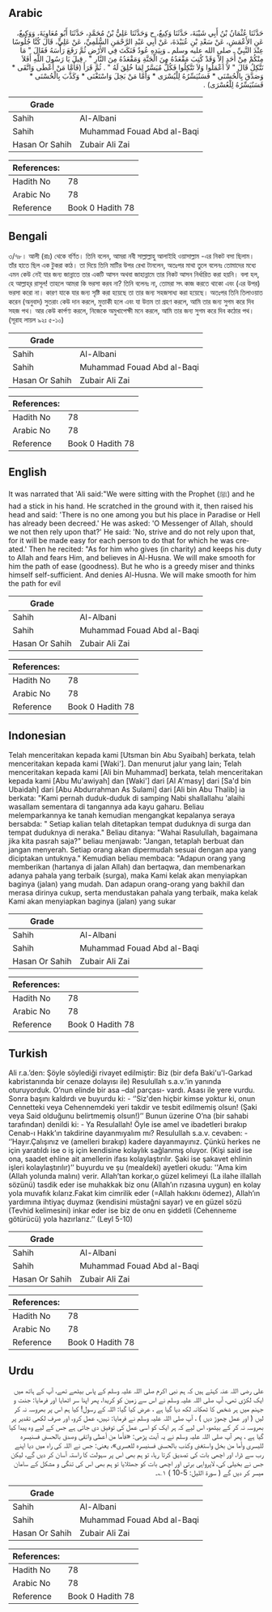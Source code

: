 ## Arabic


<div dir="rtl" lang="ar" style={{fontSize:'larger',backgroundColor:'#f8f9fa',padding:20}}>
حَدَّثَنَا عُثْمَانُ بْنُ أَبِي شَيْبَةَ، حَدَّثَنَا وَكِيعٌ، ح وَحَدَّثَنَا عَلِيُّ بْنُ مُحَمَّدٍ، حَدَّثَنَا أَبُو مُعَاوِيَةَ، وَوَكِيعٌ، عَنِ الأَعْمَشِ، عَنْ سَعْدِ بْنِ عُبَيْدَةَ، عَنْ أَبِي عَبْدِ الرَّحْمَنِ السُّلَمِيِّ، عَنْ عَلِيٍّ، قَالَ كُنَّا جُلُوسًا عِنْدَ النَّبِيِّ ـ صلى الله عليه وسلم ـ وَبِيَدِهِ عُودٌ فَنَكَتَ فِي الأَرْضِ ثُمَّ رَفَعَ رَأْسَهُ فَقَالَ ‏"‏ مَا مِنْكُمْ مِنْ أَحَدٍ إِلاَّ وَقَدْ كُتِبَ مَقْعَدُهُ مِنَ الْجَنَّةِ وَمَقْعَدُهُ مِنَ النَّارِ ‏"‏ ‏.‏ قِيلَ يَا رَسُولَ اللَّهِ أَفَلاَ نَتَّكِلُ قَالَ ‏"‏ لاَ اعْمَلُوا وَلاَ تَتَّكِلُوا فَكُلٌّ مُيَسَّرٌ لِمَا خُلِقَ لَهُ ‏"‏ ‏.‏ ثُمَّ قَرَأَ (فَأَمَّا مَنْ أَعْطَى وَاتَّقَى * وَصَدَّقَ بِالْحُسْنَى * فَسَنُيَسِّرُهُ لِلْيُسْرَى * وَأَمَّا مَنْ بَخِلَ وَاسْتَغْنَى * وَكَذَّبَ بِالْحُسْنَى * فَسَنُيَسِّرُهُ لِلْعُسْرَى)‏ ‏.‏
</div>
<div style={{backgroundColor:'#f8f9fa',padding:20, marginBottom: 10}}><table> <thead> <tr> <th>Grade</th> <th></th> </tr> </thead> <tbody> <tr><td>Sahih</td><td>Al-Albani</td></tr><tr><td>Sahih</td><td>Muhammad Fouad Abd al-Baqi</td></tr><tr><td>Hasan Or Sahih</td><td>Zubair Ali Zai</td></tr></tbody></table><table> <thead> <tr> <th>References:</th> <th></th> </tr> </thead> <tbody><tr><td>Hadith No</td><td>78</td></tr><tr><td>Arabic No</td><td>78</td></tr><tr><td>Reference</td><td>Book 0 Hadith 78</td></tr></tbody></table></div>

## Bengali


<div dir="ltr" lang="bn" style={{fontSize:'larger',backgroundColor:'#f8f9fa',padding:20}}>
৩/৭৮। আলী (রাঃ) থেকে বর্ণিত। তিনি বলেন, আমরা নবী সাল্লাল্লাহু আলাইহি ওয়াসাল্লাম -এর নিকট বসা ছিলাম। তাঁর হাতে ছিল এক টুকরা কাঠ। তা দিয়ে তিনি মাটির উপর রেখা টানলেন, অতঃপর মাথা তুলে বলেনঃ তোমাদের মধ্যে এমন কেউ নেই যার জন্য জান্নাতে তার একটি আসন অথবা জাহান্নামে তার নিকট আসন নির্ধারিত করা হয়নি। বলা হল, হে আল্লাহ্‌র রাসূল! তাহলে আমরা কি ভরসা করব না? তিনি বলেনঃ না, তোমরা সৎ কাজ করতে থাকো এবং (এর উপর) ভরসা করো না। কারণ যাকে যার জন্য সৃষ্টি করা হয়েছে তা তার জন্য সহজসাধ্য করা হয়েছে। অতঃপর তিনি তিলাওয়াত করেন (অনুবাদ) সুতরাং কেউ দান করলে, মুত্তাকী হলে এবং যা উত্তম তা গ্রহণ করলে, আমি তার জন্য সুগম করে দিব সহজ পথ। আর কেউ কার্পণ্য করলে, নিজেকে অমুখাপেক্ষী মনে করলে, আমি তার জন্য সুগম করে দিব কঠোর পথ। (সূরাহ লায়ল ৯২ঃ ৫-১০)
</div>
<div style={{backgroundColor:'#f8f9fa',padding:20, marginBottom: 10}}><table> <thead> <tr> <th>Grade</th> <th></th> </tr> </thead> <tbody> <tr><td>Sahih</td><td>Al-Albani</td></tr><tr><td>Sahih</td><td>Muhammad Fouad Abd al-Baqi</td></tr><tr><td>Hasan Or Sahih</td><td>Zubair Ali Zai</td></tr></tbody></table><table> <thead> <tr> <th>References:</th> <th></th> </tr> </thead> <tbody><tr><td>Hadith No</td><td>78</td></tr><tr><td>Arabic No</td><td>78</td></tr><tr><td>Reference</td><td>Book 0 Hadith 78</td></tr></tbody></table></div>

## English


<div dir="ltr" lang="en" style={{fontSize:'larger',backgroundColor:'#f8f9fa',padding:20}}>
It was narrated that 'Ali said:"We were sitting with the Prophet (ﷺ) and he had a stick in his hand. He scratched in the ground with it, then raised his head and said: 'There is no one among you but his place in Paradise or Hell has already been decreed.' He was asked: 'O Messenger of Allah, should we not then rely upon that?' He said: 'No, strive and do not rely upon that, for it will be made easy for each person to do that for which he was created.' Then he recited: "As for him who gives (in charity) and keeps his duty to Allah and fears Him, and believes in Al-Husna. We will make smooth for him the path of ease (goodness). But he who is a greedy miser and thinks himself self-sufficient. And denies Al-Husna. We will make smooth for him the path for evil
</div>
<div style={{backgroundColor:'#f8f9fa',padding:20, marginBottom: 10}}><table> <thead> <tr> <th>Grade</th> <th></th> </tr> </thead> <tbody> <tr><td>Sahih</td><td>Al-Albani</td></tr><tr><td>Sahih</td><td>Muhammad Fouad Abd al-Baqi</td></tr><tr><td>Hasan Or Sahih</td><td>Zubair Ali Zai</td></tr></tbody></table><table> <thead> <tr> <th>References:</th> <th></th> </tr> </thead> <tbody><tr><td>Hadith No</td><td>78</td></tr><tr><td>Arabic No</td><td>78</td></tr><tr><td>Reference</td><td>Book 0 Hadith 78</td></tr></tbody></table></div>

## Indonesian


<div dir="ltr" lang="id" style={{fontSize:'larger',backgroundColor:'#f8f9fa',padding:20}}>
Telah menceritakan kepada kami [Utsman bin Abu Syaibah] berkata, telah menceritakan kepada kami [Waki']. Dan menurut jalur yang lain; Telah menceritakan kepada kami [Ali bin Muhammad] berkata, telah menceritakan kepada kami [Abu Mu'awiyah] dan [Waki'] dari [Al A'masy] dari [Sa'd bin Ubaidah] dari [Abu Abdurrahman As Sulami] dari [Ali bin Abu Thalib] ia berkata: "Kami pernah duduk-duduk di samping Nabi shallallahu 'alaihi wasallam sementara di tangannya ada kayu gaharu. Beliau melemparkannya ke tanah kemudian mengangkat kepalanya seraya bersabda: " Setiap kalian telah ditetapkan tempat duduknya di surga dan tempat duduknya di neraka." Beliau ditanya: "Wahai Rasulullah, bagaimana jika kita pasrah saja?" beliau menjawab: "Jangan, tetaplah berbuat dan jangan menyerah. Setiap orang akan dipermudah sesuai dengan apa yang diciptakan untuknya." Kemudian beliau membaca: "Adapun orang yang memberikan (hartanya di jalan Allah) dan bertaqwa, dan membenarkan adanya pahala yang terbaik (surga), maka Kami kelak akan menyiapkan baginya (jalan) yang mudah. Dan adapun orang-orang yang bakhil dan merasa dirinya cukup, serta mendustakan pahala yang terbaik, maka kelak Kami akan menyiapkan baginya (jalan) yang sukar
</div>
<div style={{backgroundColor:'#f8f9fa',padding:20, marginBottom: 10}}><table> <thead> <tr> <th>Grade</th> <th></th> </tr> </thead> <tbody> <tr><td>Sahih</td><td>Al-Albani</td></tr><tr><td>Sahih</td><td>Muhammad Fouad Abd al-Baqi</td></tr><tr><td>Hasan Or Sahih</td><td>Zubair Ali Zai</td></tr></tbody></table><table> <thead> <tr> <th>References:</th> <th></th> </tr> </thead> <tbody><tr><td>Hadith No</td><td>78</td></tr><tr><td>Arabic No</td><td>78</td></tr><tr><td>Reference</td><td>Book 0 Hadith 78</td></tr></tbody></table></div>

## Turkish


<div dir="ltr" lang="tr" style={{fontSize:'larger',backgroundColor:'#f8f9fa',padding:20}}>
Ali r.a.’den: Şöyle söylediği rivayet edilmiştir: Biz (bir defa Baki'u'l-Garkad kabristanında bir cenaze dolayısı ile) Resulullah s.a.v.’in yanında oturuyorduk. O’nun elinde bir asa –dal parçası- vardı. Asası ile yere vurdu. Sonra başını kaldırdı ve buyurdu ki: - ‘’Siz'den hiçbir kimse yoktur ki, onun Cennetteki veya Cehennemdeki yeri takdir ve tesbit edilmemiş olsun! (Şaki veya Said olduğunu belirtmemiş olsun!)’’ Bunun üzerine O’na (bir sahabi tarafından) denildi ki: - Ya Resulallah! Öyle ise amel ve ibadetleri bırakıp Cenab-ı Hakk’ın takdirine dayanmıyalım mı? Resulullah s.a.v. cevaben: - ‘’Hayır.Çalışınız ve (amelleri bırakıp) kadere dayanmayınız. Çünkü herkes ne için yaratıldı ise o iş için kendisine kolaylık sağlanmış oluyor. (Kişi said ise ona, saadet ehline ait amellerin ifası kolaylaştırılır. Şaki ise şakavet ehlinin işleri kolaylaştırılır)’’ buyurdu ve şu (mealdeki) ayetleri okudu: ''Ama kim (Allah yolunda malını) verir. Allah’tan korkar,o güzel kelimeyi (La ilahe illallah sözünü) tasdik eder ise muhakkak biz onu (Allah’ın rızasına uygun) en kolay yola muvafık kılarız.Fakat kim cimrilik eder (=Allah hakkını ödemez), Allah’ın yardımına ihtiyaç duymaz (kendisini müstağni sayar) ve en güzel sözü (Tevhid kelimesini) inkar eder ise biz de onu en şiddetli (Cehenneme götürücü) yola hazırlarız.’’ (Leyl 5-10)
</div>
<div style={{backgroundColor:'#f8f9fa',padding:20, marginBottom: 10}}><table> <thead> <tr> <th>Grade</th> <th></th> </tr> </thead> <tbody> <tr><td>Sahih</td><td>Al-Albani</td></tr><tr><td>Sahih</td><td>Muhammad Fouad Abd al-Baqi</td></tr><tr><td>Hasan Or Sahih</td><td>Zubair Ali Zai</td></tr></tbody></table><table> <thead> <tr> <th>References:</th> <th></th> </tr> </thead> <tbody><tr><td>Hadith No</td><td>78</td></tr><tr><td>Arabic No</td><td>78</td></tr><tr><td>Reference</td><td>Book 0 Hadith 78</td></tr></tbody></table></div>

## Urdu


<div dir="rtl" lang="ur" style={{fontSize:'larger',backgroundColor:'#f8f9fa',padding:20}}>
علی رضی اللہ عنہ کہتے ہیں کہ ہم نبی اکرم صلی اللہ علیہ وسلم کے پاس بیٹھے تھے، آپ کے ہاتھ میں ایک لکڑی تھی، آپ صلی اللہ علیہ وسلم نے اس سے زمین کو کریدا، پھر اپنا سر اٹھایا اور فرمایا: جنت و جہنم میں ہر شخص کا ٹھکانہ لکھ دیا گیا ہے ، عرض کیا گیا: اللہ کے رسول! کیا ہم اس پر بھروسہ نہ کر لیں ( اور عمل چھوڑ دیں ) ، آپ صلی اللہ علیہ وسلم نے فرمایا: نہیں، عمل کرو، اور صرف لکھی تقدیر پر بھروسہ نہ کر کے بیٹھو، اس لیے کہ ہر ایک کو اسی عمل کی توفیق دی جاتی ہے جس کے لیے وہ پیدا کیا گیا ہے ، پھر آپ صلی اللہ علیہ وسلم نے یہ آیت پڑھی: «فأما من أعطى واتقى وصدق بالحسنى فسنيسره لليسرى وأما من بخل واستغنى وكذب بالحسنى فسنيسره للعسرى»، یعنی: جس نے اللہ کی راہ میں دیا اپنے رب سے ڈرا، اور اچھی بات کی تصدیق کرتا رہا، تو ہم بھی اس پر سہولت کا راستہ آسان کر دیں گے، لیکن جس نے بخیلی کی، لاپرواہی برتی اور اچھی بات کو جھٹلایا تو ہم بھی اس کی تنگی و مشکل کے سامان میسر کر دیں گے ( سورة الليل: 5-10 ) ۱؎۔
</div>
<div style={{backgroundColor:'#f8f9fa',padding:20, marginBottom: 10}}><table> <thead> <tr> <th>Grade</th> <th></th> </tr> </thead> <tbody> <tr><td>Sahih</td><td>Al-Albani</td></tr><tr><td>Sahih</td><td>Muhammad Fouad Abd al-Baqi</td></tr><tr><td>Hasan Or Sahih</td><td>Zubair Ali Zai</td></tr></tbody></table><table> <thead> <tr> <th>References:</th> <th></th> </tr> </thead> <tbody><tr><td>Hadith No</td><td>78</td></tr><tr><td>Arabic No</td><td>78</td></tr><tr><td>Reference</td><td>Book 0 Hadith 78</td></tr></tbody></table></div>